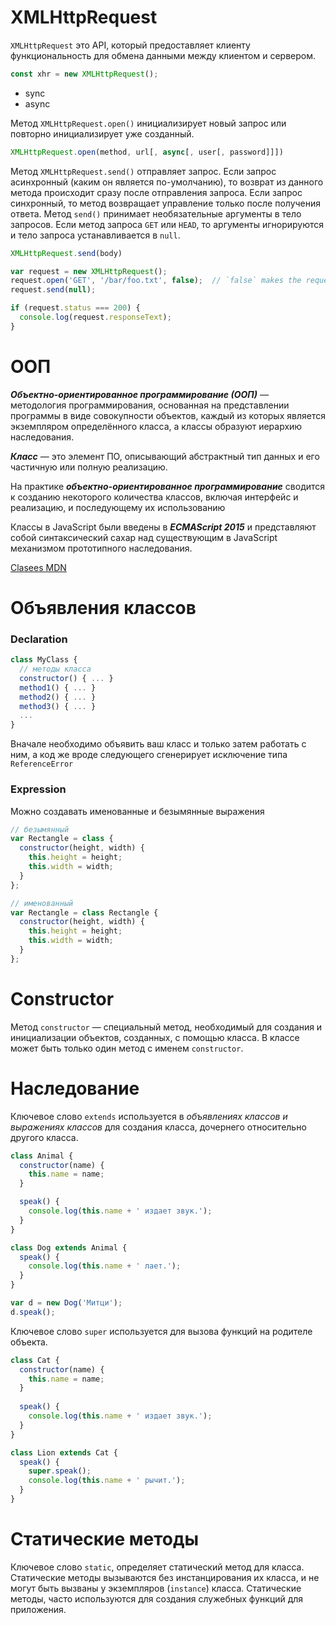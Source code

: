 # XMLHttpRequest 

`XMLHttpRequest` это API, который предоставляет клиенту функциональность для обмена данными между клиентом и сервером.

```javascript
const xhr = new XMLHttpRequest();
```

- sync
- async
  

Метод `XMLHttpRequest.open()` инициализирует новый запрос или повторно инициализирует уже созданный.
```javascript
XMLHttpRequest.open(method, url[, async[, user[, password]]])

```

Метод `XMLHttpRequest.send()` отправляет запрос. Если запрос асинхронный (каким он является по-умолчанию), то возврат из данного метода происходит сразу после отправления запроса. Если запрос синхронный, то метод возвращает управление только после получения ответа. Метод `send()` принимает необязательные аргументы в тело запросов. Если метод запроса `GET` или `HEAD`, то аргументы игнорируются и тело запроса устанавливается в `null`.

```javascript
XMLHttpRequest.send(body)
```


```javascript
var request = new XMLHttpRequest();
request.open('GET', '/bar/foo.txt', false);  // `false` makes the request synchronous
request.send(null);

if (request.status === 200) {
  console.log(request.responseText);
}
```
# ООП

***Объектно-ориентированное программирование (ООП)*** — методология программирования, основанная на представлении программы в виде совокупности объектов, каждый из которых является экземпляром определённого класса, а классы образуют иерархию наследования.

***Класс*** — это элемент ПО, описывающий абстрактный тип данных и его частичную или полную реализацию.

На практике ***объектно-ориентированное программирование*** сводится к созданию некоторого количества классов, включая интерфейс и реализацию, и последующему их использованию


Классы в JavaScript были введены в ***ECMAScript 2015*** и представляют собой синтаксический сахар над существующим в JavaScript механизмом прототипного наследования.

[Clasees MDN](https://developer.mozilla.org/ru/docs/Web/JavaScript/Reference/Classes)


# Объявления классов

### Declaration

```javascript
class MyClass {
  // методы класса
  constructor() { ... }
  method1() { ... }
  method2() { ... }
  method3() { ... }
  ...
}
```

Вначале необходимо объявить ваш класс и только затем работать с ним, а код же вроде следующего сгенерирует исключение типа `ReferenceError`

### Expression

Можно создавать именованные и безымянные выражения

```javascript
// безымянный
var Rectangle = class {
  constructor(height, width) {
    this.height = height;
    this.width = width;
  }
};

// именованный
var Rectangle = class Rectangle {
  constructor(height, width) {
    this.height = height;
    this.width = width;
  }
};
```

# Constructor

Метод `constructor` — специальный метод, необходимый для создания и инициализации объектов, созданных, с помощью класса. В классе может быть только один метод с именем `constructor`.

# Наследование

Ключевое слово `extends` используется в *объявлениях классов и выражениях классов* для создания класса, дочернего относительно другого класса.

```javascript
class Animal {
  constructor(name) {
    this.name = name;
  }

  speak() {
    console.log(this.name + ' издает звук.');
  }
}

class Dog extends Animal {
  speak() {
    console.log(this.name + ' лает.');
  }
}

var d = new Dog('Митци');
d.speak();
```


Ключевое слово `super` используется для вызова функций на родителе объекта.

```javascript
class Cat { 
  constructor(name) {
    this.name = name;
  }
  
  speak() {
    console.log(this.name + ' издает звук.');
  }
}

class Lion extends Cat {
  speak() {
    super.speak();
    console.log(this.name + ' рычит.');
  }
}
```

# Статические методы

Ключевое слово `static`, определяет статический метод для класса. Статические методы вызываются без инстанцирования их класса, и не могут быть вызваны у экземпляров (`instance`) класса. Статические методы, часто используются для создания служебных функций для приложения.